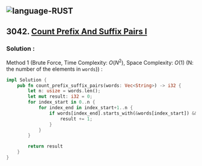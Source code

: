 ![language-RUST](https://img.shields.io/badge/RUST-8d4004?style=for-the-badge&logo=RUST)
---

## 3042. [Count Prefix And Suffix Pairs I](https://leetcode.com/problems/count-prefix-and-suffix-pairs-i)

### Solution :

Method 1 (Brute Force, Time Complexity: $O(N^2)$, Space Complexity: $O(1)$ (N: the number of the elements in `words`)) :
```rust
impl Solution {
    pub fn count_prefix_suffix_pairs(words: Vec<String>) -> i32 {
        let n: usize = words.len();
        let mut result: i32 = 0;
        for index_start in 0..n {
            for index_end in index_start+1..n {
                if words[index_end].starts_with(&words[index_start]) && words[index_end].ends_with(&words[index_start]) {
                    result += 1;
                }
            }
        }

        return result
    }
}
```
